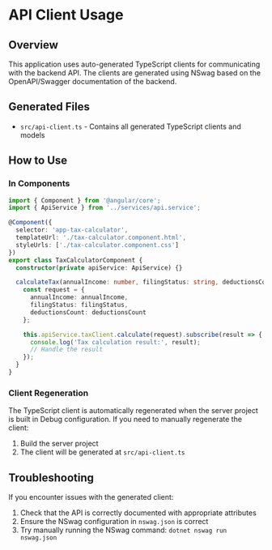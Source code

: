 ﻿# API Client Usage

## Overview

This application uses auto-generated TypeScript clients for communicating with the backend API. The clients are generated using NSwag based on the OpenAPI/Swagger documentation of the backend.

## Generated Files

- `src/api-client.ts` - Contains all generated TypeScript clients and models

## How to Use

### In Components

```typescript
import { Component } from '@angular/core';
import { ApiService } from '../services/api.service';

@Component({
  selector: 'app-tax-calculator',
  templateUrl: './tax-calculator.component.html',
  styleUrls: ['./tax-calculator.component.css']
})
export class TaxCalculatorComponent {
  constructor(private apiService: ApiService) {}

  calculateTax(annualIncome: number, filingStatus: string, deductionsCount: number): void {
    const request = {
      annualIncome: annualIncome,
      filingStatus: filingStatus,
      deductionsCount: deductionsCount
    };

    this.apiService.taxClient.calculate(request).subscribe(result => {
      console.log('Tax calculation result:', result);
      // Handle the result
    });
  }
}
```

### Client Regeneration

The TypeScript client is automatically regenerated when the server project is built in Debug configuration. If you need to manually regenerate the client:

1. Build the server project
2. The client will be generated at `src/api-client.ts`

## Troubleshooting

If you encounter issues with the generated client:

1. Check that the API is correctly documented with appropriate attributes
2. Ensure the NSwag configuration in `nswag.json` is correct
3. Try manually running the NSwag command: `dotnet nswag run nswag.json`
